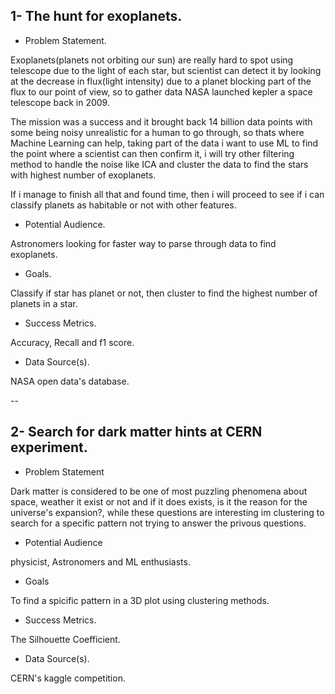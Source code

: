 ## 1- The hunt for exoplanets.
   - Problem Statement.
   
Exoplanets(planets not orbiting our sun) are really hard to spot using telescope due to the light of each star, but scientist can detect it by looking at the decrease in flux(light intensity) due to a planet blocking part of the flux to our point of view, so to gather data NASA launched kepler a space telescope back in 2009. 

The mission was a success and it brought back 14 billion data points with some being noisy unrealistic for a human to go through, so thats where Machine Learning can help, taking part of the data i want to use ML to find the point where a scientist can then confirm it, i will try other filtering method to handle the noise like ICA and cluster the data to find the stars with highest number of exoplanets.

If i manage to finish all that and found time, then i will proceed to see if i can classify planets as habitable or not with other features.

   - Potential Audience.
   
Astronomers looking for faster way to parse through data to find exoplanets.

   - Goals.
   
Classify if star has planet or not, then cluster to find the highest number of planets in a star.

   - Success Metrics.
   
Accuracy, Recall and f1 score.

   - Data Source(s).
   
NASA open data's database.

--

## 2- Search for dark matter hints at CERN experiment.
   - Problem Statement
   
Dark matter is considered to be one of most puzzling phenomena about space, weather it exist or not and if it does exists, is it the reason for the universe's expansion?, while these questions are interesting im clustering to search for a specific pattern not trying to answer the privous questions.

   - Potential Audience 
   
physicist, Astronomers and ML enthusiasts.

   - Goals
   
To find a spicific pattern in a 3D plot using clustering methods.

   - Success Metrics.
   
The Silhouette Coefficient.

   - Data Source(s).
   
CERN's kaggle competition.